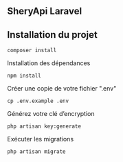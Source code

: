 ## SheryApi Laravel 

<h2> Installation du projet</h2>
<code>composer install</code>

<p>Installation des dépendances</p>
<code>npm install</code>

<p>Créer une copie de votre fichier ".env"</p>
<code>cp .env.example .env</code>

<p>Générez votre clé d’encryption</p>
<code>php artisan key:generate</code>

<p>Exécuter les migrations</p>
<code>php artisan migrate</code>